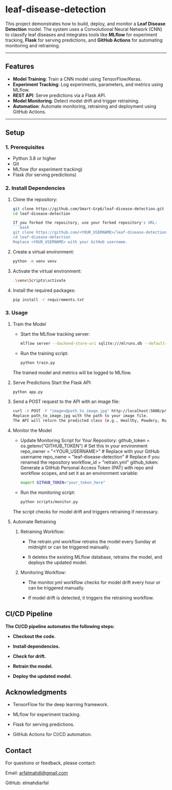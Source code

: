 # leaf-disease-detection

This project demonstrates how to build, deploy, and monitor a **Leaf Disease Detection** model. The system uses a Convolutional Neural Network (CNN) to classify leaf diseases and integrates tools like **MLflow** for experiment tracking, **Flask** for serving predictions, and **GitHub Actions** for automating monitoring and retraining.

---

## **Features**

- **Model Training**: Train a CNN model using TensorFlow/Keras.
- **Experiment Tracking**: Log experiments, parameters, and metrics using MLflow.
- **REST API**: Serve predictions via a Flask API.
- **Model Monitoring**: Detect model drift and trigger retraining.
- **Automation**: Automate monitoring, retraining and deployment using GitHub Actions.

---

## **Setup**

### **1. Prerequisites**
- Python 3.8 or higher
- Git
- MLflow (for experiment tracking)
- Flask (for serving predictions)

### **2. Install Dependencies**
1. Clone the repository:
      ```bash
      git clone https://github.com/Smart-Grp6/leaf-disease-detection.git
      cd leaf-disease-detection
      
   If you forked the repository, use your forked repository's URL:
      ```bash
      git clone https://github.com/<YOUR_USERNAME>/leaf-disease-detection.git
      cd leaf-disease-detection
   Replace <YOUR_USERNAME> with your GitHub username.

1. Create a virtual environment:
   ```bash
   python -m venv venv

2. Activate the virtual environment:
   ```bash
   .\venv\Scripts\activate

3. Install the required packages:
   ```bash
   pip install -r requirements.txt

### **3. Usage**
1. Train the Model
   - Start the MLflow tracking server:
      ```bash
      mlflow server --backend-store-uri sqlite:///mlruns.db --default-artifact-root ./mlruns

   - Run the training script:
      ```bash
      python train.py
   The trained model and metrics will be logged to MLflow.

2. Serve Predictions
   Start the Flask API:
      ```bash
      python app.py

3. Send a POST request to the API with an image file:
      ```bash
      curl -X POST -F "image=@path_to_image.jpg" http://localhost:5000/predict
   Replace path_to_image.jpg with the path to your image file.
   The API will return the predicted class (e.g., Healthy, Powdery, Rust).

4. Monitor the Model
   - Update Monitoring Script for Your Repository:
      github_token = os.getenv("GITHUB_TOKEN")  # Set this in your environment
      repo_owner = "<YOUR_USERNAME>"           # Replace with your GitHub username
      repo_name = "leaf-disease-detection"     # Replace if you renamed the repository
      workflow_id = "retrain.yml"
   github_token: Generate a GitHub Personal Access Token (PAT) with repo and workflow scopes, and set it as an environment variable:
      ```bash
      export GITHUB_TOKEN="your_token_here"
   - Run the monitoring script:
      ```bash
      python scripts/monitor.py
   The script checks for model drift and triggers retraining if necessary.

5. Automate Retraining
   1. Retraining Workflow:

      - The retrain.yml workflow retrains the model every Sunday at midnight or can be triggered manually.

      - It deletes the existing MLflow database, retrains the model, and deploys the updated model.


   2. Monitoring Workflow:

      - The monitor.yml workflow checks for model drift every hour or can be triggered manually.

      - If model drift is detected, it triggers the retraining workflow.

## **CI/CD Pipeline**
**The CI/CD pipeline automates the following steps:**

   - **Checkout the code.**

   - **Install dependencies.**

   - **Check for drift.**

   - **Retrain the model.**

   - **Deploy the updated model.**


## **Acknowledgments**
   - TensorFlow for the deep learning framework.

   - MLflow for experiment tracking.

   - Flask for serving predictions.

   - GitHub Actions for CI/CD automation.

## **Contact**
For questions or feedback, please contact:

Email: arfalmahdi@gmail.com

GitHub: elmahdiarfal
